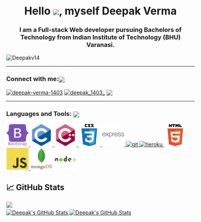 <h1 align="center">Hello <img align="center" src = "https://raw.githubusercontent.com/MartinHeinz/MartinHeinz/master/wave.gif" width = 30px>, myself Deepak Verma</h1>
<h3 align="center">I am a Full-stack Web developer pursuing Bachelors of Technology from Indian Institute of Technology (BHU) Varanasi.</h3>

<p align="left"> <img src="https://komarev.com/ghpvc/?username=Deepakv14&label=Profile%20views&color=0e75b6&style=flat" alt="Deepakv14" /> </p>
<hr>

<h3 align="left">Connect with me:<img align="center" src='https://raw.githubusercontent.com/ShahriarShafin/ShahriarShafin/main/Assets/handshake.gif' width="100px"> </h2></h3>
<p align="left">
<a href="https://www.linkedin.com/in/deepak-verma-1403" target="blank"><img align="center" src="https://raw.githubusercontent.com/rahuldkjain/github-profile-readme-generator/master/src/images/icons/Social/linked-in-alt.svg" alt="deepak-verma-1403" height="45" width="50" /></a>   
              <a href="https://www.instagram.com/deepak_1403_/" target="blank"><img align="center" src="https://raw.githubusercontent.com/rahuldkjain/github-profile-readme-generator/master/src/images/icons/Social/instagram.svg" alt="deepak_1403_" height="45" width="50" /></a>   
              <a href = 'https://youtube.com/c/DeepakVermaIITBHU'> <img width = '60px' align= 'center' src="https://img.icons8.com/color/2x/youtube-play.png" /></a> 
</p>
<hr>
<h3 align="left">Languages and Tools: <img align="center" src = "https://media2.giphy.com/media/QssGEmpkyEOhBCb7e1/giphy.gif?cid=ecf05e47a0n3gi1bfqntqmob8g9aid1oyj2wr3ds3mg700bl&rid=giphy.gif" width = 32px></h3>
<p align="left"> <a href="https://getbootstrap.com" target="_blank"> <img src="https://raw.githubusercontent.com/devicons/devicon/master/icons/bootstrap/bootstrap-plain-wordmark.svg" alt="bootstrap" width="60" height="60"/> </a> <a href="https://www.cprogramming.com/" target="_blank"> <img src="https://raw.githubusercontent.com/devicons/devicon/master/icons/c/c-original.svg" alt="c" width="60" height="60"/> </a> <a href="https://www.w3schools.com/cpp/" target="_blank"> <img src="https://raw.githubusercontent.com/devicons/devicon/master/icons/cplusplus/cplusplus-original.svg" alt="cplusplus" width="60" height="60"/> </a> <a href="https://www.w3schools.com/css/" target="_blank"> <img src="https://raw.githubusercontent.com/devicons/devicon/master/icons/css3/css3-original-wordmark.svg" alt="css3" width="60" height="60"/> </a> <a href="https://expressjs.com" target="_blank"> <img src="https://raw.githubusercontent.com/devicons/devicon/master/icons/express/express-original-wordmark.svg" alt="express" width="60" height="60"/> </a>  <a href="https://git-scm.com/" target="_blank"> <img src="https://www.vectorlogo.zone/logos/git-scm/git-scm-icon.svg" alt="git" width="60" height="60"/> </a> <a href="https://heroku.com" target="_blank"> <img src="https://www.vectorlogo.zone/logos/heroku/heroku-icon.svg" alt="heroku" width="60" height="60"/> </a> <a href="https://www.w3.org/html/" target="_blank"> <img src="https://raw.githubusercontent.com/devicons/devicon/master/icons/html5/html5-original-wordmark.svg" alt="html5" width="60" height="60"/> </a> <a href="https://developer.mozilla.org/en-US/docs/Web/JavaScript" target="_blank"> <img src="https://raw.githubusercontent.com/devicons/devicon/master/icons/javascript/javascript-original.svg" alt="javascript" width="60" height="60"/> </a><img src="https://raw.githubusercontent.com/devicons/devicon/master/icons/mongodb/mongodb-original-wordmark.svg" alt="mongodb" width="60" height="60"/> </a> <a href="https://nodejs.org" target="_blank"> <img src="https://raw.githubusercontent.com/devicons/devicon/master/icons/nodejs/nodejs-original-wordmark.svg" alt="nodejs" width="60" height="60"/> </a> 
 </p>

## &#x1f4c8; GitHub Stats
![](https://komarev.com/ghpvc/?username=Deepakv14)
<br>
<a href="https://github.com/Deepakv14">
  <img height="495" width="375" align="center" src="https://github-readme-stats.vercel.app/api/top-langs/?username=Deepakv14&hide=java,html,tex&title_color=ffffff&text_color=c9cacc&icon_color=2bbc8a&bg_color=1d1f21&langs_count=3" alt="Deepak's GitHub Stats" /> 
</a>
<a href="https://github.com/Deepakv14">
  <img  align="center" src="https://github-readme-stats.vercel.app/api?username=Deepakv14&show_icons=true&line_height=27&count_private=true&title_color=ffffff&text_color=c9cacc&icon_color=2bbc8a&bg_color=1d1f21" alt="Deepak's GitHub Stats" />
</a>

